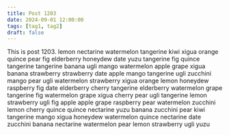 ```yaml
---
title: Post 1203
date: 2024-09-01 12:00:00
tags: [tag1, tag2]
draft: false
---
```

This is post 1203.
lemon
nectarine
watermelon
tangerine
kiwi
xigua
orange
quince
pear
fig
elderberry
honeydew
date
yuzu
tangerine
fig
quince
tangerine
tangerine
banana
ugli
mango
watermelon
apple
grape
xigua
banana
strawberry
strawberry
date
apple
mango
tangerine
ugli
zucchini
mango
pear
ugli
watermelon
strawberry
xigua
orange
lemon
honeydew
raspberry
fig
date
elderberry
cherry
tangerine
elderberry
watermelon
grape
tangerine
fig
watermelon
grape
xigua
cherry
pear
ugli
tangerine
lemon
strawberry
ugli
fig
apple
apple
grape
raspberry
pear
watermelon
zucchini
lemon
cherry
quince
quince
nectarine
yuzu
banana
zucchini
pear
kiwi
tangerine
mango
xigua
honeydew
watermelon
quince
nectarine
date
zucchini
banana
nectarine
watermelon
pear
lemon
strawberry
ugli
yuzu
